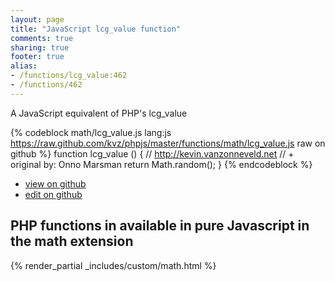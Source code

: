 ```yaml
---
layout: page
title: "JavaScript lcg_value function"
comments: true
sharing: true
footer: true
alias:
- /functions/lcg_value:462
- /functions/462
---
```

<!-- Generated by Rakefile:build -->
A JavaScript equivalent of PHP's lcg_value

{% codeblock math/lcg_value.js lang:js https://raw.github.com/kvz/phpjs/master/functions/math/lcg_value.js raw on github %}
function lcg_value () {
    // http://kevin.vanzonneveld.net
    // +   original by: Onno Marsman
    return Math.random();
}
{% endcodeblock %}

 - [view on github](https://github.com/kvz/phpjs/blob/master/functions/math/lcg_value.js)
 - [edit on github](https://github.com/kvz/phpjs/edit/master/functions/math/lcg_value.js)

## PHP functions in available in pure Javascript in the math extension
{% render_partial _includes/custom/math.html %}
